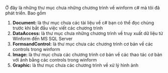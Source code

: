 Ở đây là những thư mục chưa những chương trình về winform c# mà tôi đã phát triển. Bao gồm  
1. **Document:** là thư mục chưa các tài liệu về c# bạn có thể đọc chúng trước khi bắt đầu việc viết các chương trình  
2. **DataAccess:** là thư mục chưa những chương trình về truy xuất dữ liệu từ Winform đến MS SQL Server  
3. **FormsandControl:** là thư mục chưa các chương trình cơ bản về các controls trong winform  
2. **Image:** là thư mục chưa các chương trình cơ bản về các thao tác cơ bản với ảnh bằng các controls trong winform  
2. **Graphic:** là thư mục chưa các chương trình về xử lý hình ảnh

